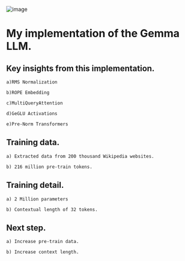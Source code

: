 ![image](https://github.com/DanjieTang/FoundationLLM/assets/37476565/1d0dfa5a-89dd-4cfd-80af-06db247f2720)

# My implementation of the Gemma LLM.

## Key insights from this implementation.

    a)RMS Normalization

    b)ROPE Embedding

    c)MultiQueryAttention

    d)GeGLU Activations

    e)Pre-Norm Transformers

## Training data.

    a) Extracted data from 200 thousand Wikipedia websites.

    b) 216 million pre-train tokens.

## Training detail.

    a) 2 Million parameters

    b) Contextual length of 32 tokens.

## Next step.

    a) Increase pre-train data.

    b) Increase context length.
